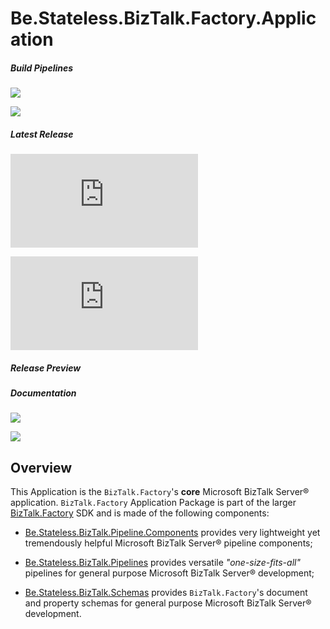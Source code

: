 ﻿# Be.Stateless.BizTalk.Factory.Application

##### Build Pipelines

[![][pipeline.mr.badge]][pipeline.mr]

[![][pipeline.ci.badge]][pipeline.ci]

##### Latest Release

[![][package.badge]][package]

[![][release.badge]][release]

##### Release Preview

<!-- TODO preview deployment packages -->

##### Documentation

[![][doc.main.badge]][doc.main]

[![][doc.this.badge]][doc.this]

## Overview

This Application is the `BizTalk.Factory`'s **core** Microsoft BizTalk Server® application. `BizTalk.Factory` Application Package is part of the larger [BizTalk.Factory][doc.main] SDK and is made of the following components:

- [Be.Stateless.BizTalk.Pipeline.Components][biztalk.factory.pipeline.components] provides very lightweight yet tremendously helpful Microsoft BizTalk Server® pipeline components;

- [Be.Stateless.BizTalk.Pipelines][biztalk.factory.pipelines] provides versatile _"one-size-fits-all"_ pipelines for general purpose Microsoft BizTalk Server® development;

- [Be.Stateless.BizTalk.Schemas][biztalk.factory.schemas] provides `BizTalk.Factory`'s document and property schemas for general purpose Microsoft BizTalk Server® development.

<!-- badges -->

[doc.main.badge]: https://img.shields.io/static/v1?label=BizTalk.Factory%20SDK&message=User's%20Guide&color=8CA1AF&logo=readthedocs
[doc.main]: https://www.stateless.be/ "BizTalk.Factory SDK User's Guide"
[doc.this.badge]: https://img.shields.io/static/v1?label=Be.Stateless.BizTalk.Factory.Application&message=User's%20Guide&color=8CA1AF&logo=readthedocs
[doc.this]: https://www.stateless.be/BizTalk/Factory/Application "Be.Stateless.BizTalk.Factory.Application User's Guide"
[github.badge]: https://img.shields.io/static/v1?label=Repository&message=Be.Stateless.BizTalk.Factory.Application&logo=github
[github]: https://github.com/icraftsoftware/Be.Stateless.BizTalk.Factory.Application "Be.Stateless.BizTalk.Factory.Application GitHub Repository"
[package.badge]: https://img.shields.io/github/v/release/icraftsoftware/Be.Stateless.BizTalk.Factory.Application?label=Be.Stateless.BizTalk.Factory.Application.Deployment.zip&style=flat&logo=github
[package]: https://github.com/icraftsoftware/Be.Stateless.BizTalk.Factory.Application/releases/latest/download/Be.Stateless.BizTalk.Factory.Application.Deployment.zip "Be.Stateless.BizTalk.Factory.Application Deployment Package"
[pipeline.ci.badge]: https://dev.azure.com/icraftsoftware/be.stateless/_apis/build/status/Be.Stateless.BizTalk.Factory.Application%20Continuous%20Integration?branchName=master&label=Continuous%20Integration%20Build
[pipeline.ci]: https://dev.azure.com/icraftsoftware/be.stateless/_build/latest?definitionId=85&branchName=master "Be.Stateless.BizTalk.Factory.Application Continuous Integration Build Pipeline"
[pipeline.mr.badge]: https://dev.azure.com/icraftsoftware/be.stateless/_apis/build/status/Be.Stateless.BizTalk.Factory.Application%20Manual%20Release?branchName=master&label=Manual%20Release%20Build
[pipeline.mr]: https://dev.azure.com/icraftsoftware/be.stateless/_build/latest?definitionId=86&branchName=master "Be.Stateless.BizTalk.Factory.Application Manual Release Build Pipeline"
[release.badge]: https://img.shields.io/github/v/release/icraftsoftware/Be.Stateless.BizTalk.Factory.Application?label=Release&logo=github
[release]: https://github.com/icraftsoftware/Be.Stateless.BizTalk.Factory.Application/releases/latest "Be.Stateless.BizTalk.Factory.Application GitHub Release"

<!-- links -->

[biztalk.factory.pipeline.components]: https://www.stateless.be/BizTalk/Pipeline/Components
[biztalk.factory.pipelines]: https://www.stateless.be/BizTalk/Pipelines
[biztalk.factory.schemas]: https://www.stateless.be/BizTalk/Schemas
